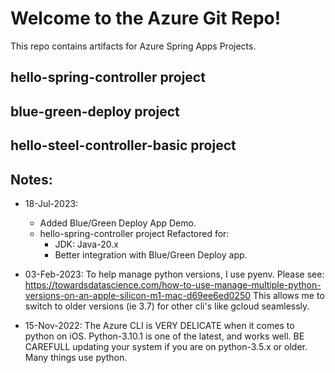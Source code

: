 
# Welcome to the Azure Git Repo! 

This repo contains artifacts for Azure Spring Apps Projects.


## hello-spring-controller project

## blue-green-deploy project

## hello-steel-controller-basic project 

## Notes:
- 18-Jul-2023: 
  - Added Blue/Green Deploy App Demo.
  - hello-spring-controller project Refactored for:
    - JDK: Java-20.x
    - Better integration with Blue/Green Deploy app.

- 03-Feb-2023: To help manage python versions, I use pyenv.  Please see: https://towardsdatascience.com/how-to-use-manage-multiple-python-versions-on-an-apple-silicon-m1-mac-d69ee6ed0250
  This allows me to switch to older versions (ie 3.7) for other cli's like gcloud seamlessly.
- 15-Nov-2022: The Azure CLI is VERY DELICATE when it comes to python on iOS.  Python-3.10.1 is one of the latest, and works well.   BE CAREFULL updating your system if you are on python-3.5.x or older.  Many things use python.  


